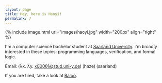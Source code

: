 ```yaml
---
layout: page
title: Hey, here is Haoyi! 
permalink: /
---
```

{% include image.html url="images/haoyi.jpg" width="200px" align="right" %}

I'm a computer science bachelor student at [Saarland University]. 
I'm broadly interested in these topics: programming languages, verification, and formal logic.

Email: (λx. λy. x00001@stud.uni-y.de) (haze) (saarland)

If you are tired, take a look at [Baloo].

[Saarland University]: https://saarland-informatics-campus.de/
[Baloo]: https://zheyuanwu.github.io/baloo.html